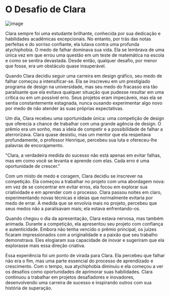 # O Desafio de Clara

![image](https://github.com/user-attachments/assets/353a052b-9434-4ef0-877d-ecef1cf4c3f5)

Clara sempre foi uma estudante brilhante, conhecida por sua dedicação e habilidades acadêmicas excepcionais. No entanto, por trás das notas perfeitas e do sorriso confiante, ela lutava contra uma profunda atychiphobia. O medo de falhar dominava sua vida. Ela se lembrava de uma única vez em que errou uma questão em um teste de matemática na escola e como se sentira devastada. Desde então, qualquer desafio, por menor que fosse, era um obstáculo quase insuperável.

Quando Clara decidiu seguir uma carreira em design gráfico, seu medo de falhar começou a intensificar-se. Ela se inscreveu em um prestigiado programa de design na universidade, mas seu medo do fracasso era tão paralisante que ela evitava qualquer situação que pudesse resultar em uma crítica ou em um possível erro. Seus projetos eram impecáveis, mas ela se sentia constantemente estagnada, nunca ousando experimentar algo novo por medo de não atender às suas próprias expectativas.

Um dia, Clara recebeu uma oportunidade única: uma competição de design que oferecia a chance de trabalhar com uma grande agência de design. O prêmio era um sonho, mas a ideia de competir e a possibilidade de falhar a aterrorizava. Clara quase desistiu, mas um mentor que ela respeitava profundamente, o professor Henrique, percebeu sua luta e ofereceu-lhe palavras de encorajamento.

"Clara, a verdadeira medida do sucesso não está apenas em evitar falhas, mas em como você se levanta e aprende com elas. Cada erro é uma oportunidade de crescer."

Com um misto de medo e coragem, Clara decidiu se inscrever na competição. Ela começou a trabalhar no projeto com uma abordagem nova: em vez de se concentrar em evitar erros, ela focou em explorar sua criatividade e em aprender com o processo. Clara passou noites em claro, experimentando novas técnicas e ideias que normalmente evitaria por medo de errar. À medida que se envolvia mais no projeto, percebeu que seus medos não a paralisavam mais; ela estava enfrentando-os.

Quando chegou o dia da apresentação, Clara estava nervosa, mas também animada. Durante a competição, ela apresentou seu projeto com confiança e autenticidade. Embora não tenha vencido o prêmio principal, os juízes ficaram impressionados com a originalidade e a paixão que seu trabalho demonstrava. Eles elogiaram sua capacidade de inovar e sugeriram que ela explorasse mais essa direção criativa.

Essa experiência foi um ponto de virada para Clara. Ela percebeu que falhar não era o fim, mas uma parte essencial do processo de aprendizado e crescimento. Com o tempo, sua atychiphobia diminuiu e ela começou a ver os desafios como oportunidades de aprimorar suas habilidades. Clara continuou a trabalhar em projetos desafiadores e inovadores, desenvolvendo uma carreira de sucesso e inspirando outros com sua história de superação.
